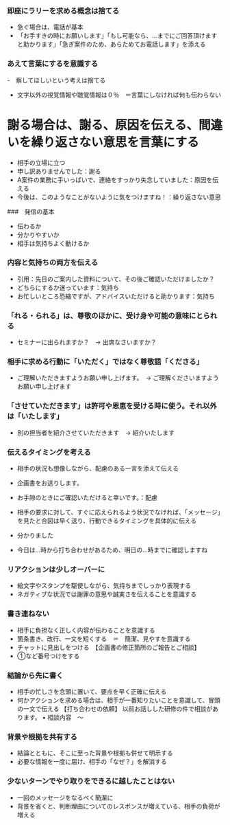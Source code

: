 ### 即座にラリーを求める概念は捨てる
- 急ぐ場合は、電話が基本
- 「お手すきの時にお願いします」「もし可能なら、...までにご回答頂けますと助かります」「急ぎ案件のため、あらためてお電話します」を添える
  
### あえて言葉にするを意識する
-　察してほしいという考えは捨てる
- 文字以外の視覚情報や聴覚情報は０％　＝言葉にしなければ何も伝わらない

# 謝る場合は、謝る、原因を伝える、間違いを繰り返さない意思を言葉にする
- 相手の立場に立つ
- 申し訳ありませんでした：謝る
- A案件の業務に手いっぱいで、連絡をすっかり失念していました：原因を伝える
- 今後は、このようなことがないように気をつけますね！：繰り返さない意思

###　発信の基本 
- 伝わるか
- 分かりやすいか
- 相手は気持ちよく動けるか

### 内容と気持ちの両方を伝える
- 引用：先日のご案内した資料について、その後ご確認いただけましたか？
- どちらにするか迷っています：気持ち
- お忙しいところ恐縮ですが、アドバイスいただけると助かります：気持ち

### 「れる・られる」は、尊敬のほかに、受け身や可能の意味にとられる
- セミナーに出られますか？　→ 出席なさいますか？

### 相手に求める行動に「いただく」ではなく尊敬語「くださる」
- ご理解いただきますようお願い申し上げます。　→ ご理解くださいますようお願い申し上げます

### 「させていただきます」は許可や恩恵を受ける時に使う。それ以外は「いたします」
- 別の担当者を紹介させていただきます　→ 紹介いたします

### 伝えるタイミングを考える
- 相手の状況も想像しながら、配慮のある一言を添えて伝える
- 企画書をお送りします。
- お手隙のときにご確認いただけると幸いです。：配慮

- 相手の要求に対して、すぐに応えられるよう状況でなければ、「メッセージ」を見たと合図は早く送り、行動できるタイミングを具体的に伝える
- 分かりました
- 今日は...時から打ち合わせがあるため、明日の...時までに確認しますね

### リアクションは少しオーバーに
- 絵文字やスタンプを駆使しながら、気持ちまでしっかり表現する
- ネガティブな状況では謝罪の意思や誠実さを伝えることを意識する

### 書き連ねない
- 相手に負担なく正しく内容が伝わることを意識する
- 箇条書き、改行、一文を短くする　＝　簡潔、見やすを意識する
- チャットに見出しをつける　【企画書の修正箇所のご報告とご相談】
- ①など番号つけをする

### 結論から先に書く
- 相手の忙しさを念頭に置いて、要点を早く正確に伝える
- 何かアクションを求める場合は、相手が一番知りたいことを意識して、冒頭の一文で伝える
 【打ち合わせの依頼】
以前お話しした研修の件で相談があります。
▪️ 相談内容　〜

### 背景や根拠を共有する
- 結論とともに、そこに至った背景や根拠も併せて明示する
- 必要な情報を一度に届け、相手の「なぜ？」を解消する

### 少ないターンでやり取りをできるに越したことはない
- 一回のメッセージをなるべく簡潔に
- 背景を省くと、判断理由についてのレスポンスが増えている、相手の負荷が増える

### 
